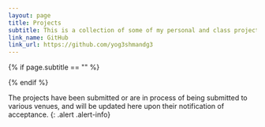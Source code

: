 ```yaml
---
layout: page
title: Projects
subtitle: This is a collection of some of my personal and class projects. A (possibly) more updated list of them can also be found on my
link_name: GitHub
link_url: https://github.com/yog3shmandg3
---
```


{% if page.subtitle == "" %}
<div class="empty_subtitle"></div>
{% endif %}

The projects have been submitted or are in process of being submitted to various venues, and will be updated here upon their notification of acceptance.
{: .alert .alert-info}


<!--
### 2020
- [**XYZ**](/docs/) - . [(PDF)](/docs/)

### 2019
- [**XYZ**](https://github.com/{{ site.author.github }}/) - :
1. 
-->
<!--### 2008
- [**Slot Machine**](https://github.com/{{ site.author.github }}/slot-machine) - Basic game in Javascript emulating a slot machine. Used as a way to learn the very basics of Javascript during a set of technical courses that occur in Spain between High School and College.-->

<style>
.alert-info {
  color: rgb(49,112,143) !important;
}
</style>
